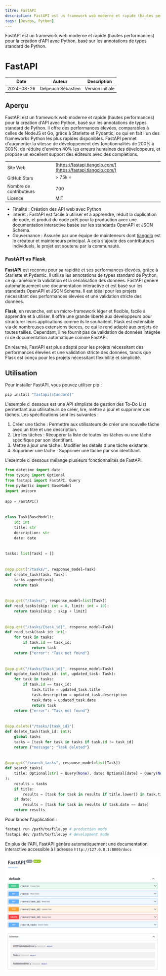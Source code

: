 ```yaml
---
titre: FastAPI
description: FastAPI est un framework web moderne et rapide (hautes performances) pour la création d'API avec Python, basé sur les annotations de types standard de Python.
tags: [Devops, Python]
---
```


FastAPI est un framework web moderne et rapide (hautes performances) pour la création d'API avec Python, basé sur les annotations de types standard de Python.

<!--truncate-->

# FastAPI

| Date       | Auteur            | Description      |
| ---------- | ------------------ | ---------------- |
| 2024-08-26 | Delpeuch Sébastien | Version initiale |

## Aperçu

FastAPI est un framework web moderne et rapide (hautes performances) pour la création d'API avec Python, basé sur les annotations de types standard de Python. Il offre des performances élevées, comparables à celles de NodeJS et Go, grâce à Starlette et Pydantic, ce qui en fait l'un des frameworks Python les plus rapides disponibles. FastAPI permet d'augmenter la vitesse de développement des fonctionnalités de 200% à 300%, de réduire d'environ 40% les erreurs humaines des développeurs, et propose un excellent support des éditeurs avec des complétions.

|                         |                                 |
| ----------------------- | ------------------------------- |
| Site Web                | [https://fastapi.tiangolo.com/](https://fastapi.tiangolo.com/) |
| GitHub Stars            | > 75k ⭐                         |
| Nombre de contributeurs | 700                             |
| Licence                 | MIT                             |

- Finalité : Création des API web avec Python
- Intérêt : FastAPI est facile à utiliser et à apprendre, réduit la duplication de code, et produit du code prêt pour la production avec une documentation interactive basée sur les standards OpenAPI et JSON Schema.
- Gouvernance : Assurée par une équipe de mainteneurs dont [tiangolo](https://github.com/tiangolo) est le créateur et mainteneurs principal. A cela s'ajoute des contributeurs individuels, le projet est soutenu par la communauté.

### FastAPI vs Flask

**FastAPI** est reconnu pour sa rapidité et ses performances élevées, grâce à Starlette et Pydantic. Il utilise les annotations de types standard de Python, ce qui améliore la validation et la sérialisation des données. FastAPI génère automatiquement une documentation interactive et est basé sur les standards OpenAPI et JSON Schema. Il est idéal pour les projets nécessitant des performances élevées et une validation stricte des données.

**Flask**, en revanche, est un micro-framework léger et flexible, facile à apprendre et à utiliser. Il offre une grande liberté aux développeurs pour structurer leurs applications comme ils le souhaitent. Flask est extensible via de nombreuses extensions tierces, ce qui le rend adapté aux projets de toutes tailles. Cependant, il ne fournit pas de validation de données intégrée ni de documentation automatique comme FastAPI.

En résumé, FastAPI est plus adapté pour les projets nécessitant des performances élevées et une validation stricte des données, tandis que Flask est conçu pour les projets nécessitant flexibilité et simplicité.

## Utilisation

Pour installer FastAPI, vous pouvez utiliser pip :

```bash
pip install "fastapi[standard]"
```

L'exemple ci dessous est une API simpliste de gestion des To-Do List permettant aux utilisateurs de créér, lire, mettre à jour et supprimer des tâches. Les spécifications sont les suivantes :

1. Créer une tâche : Permettre aux utilisateurs de créer une nouvelle tâche avec un titre et une description.
2. Lire les tâches : Récupérer la liste de toutes les tâches ou une tâche spécifique par son identifiant.
3. Mettre à jour une tâche : Modifier les détails d'une tâche existante.
4. Supprimer une tâche : Supprimer une tâche par son identifiant.

L'exemple ci dessous mélange plusieurs fonctionnalités de FastAPI.

```python
from datetime import date
from typing import Optional
from fastapi import FastAPI, Query
from pydantic import BaseModel
import uvicorn

app = FastAPI()


class Task(BaseModel):
    id: int
    title: str
    description: str
    date: date


tasks: list[Task] = []


@app.post("/tasks/", response_model=Task)
def create_task(task: Task):
    tasks.append(task)
    return task


@app.get("/tasks/", response_model=list[Task])
def read_tasks(skip: int = 0, limit: int = 10):
    return tasks[skip : skip + limit]


@app.get("/tasks/{task_id}", response_model=Task)
def read_task(task_id: int):
    for task in tasks:
        if task.id == task_id:
            return task
    return {"error": "Task not found"}


@app.put("/tasks/{task_id}", response_model=Task)
def update_task(task_id: int, updated_task: Task):
    for task in tasks:
        if task.id == task_id:
            task.title = updated_task.title
            task.description = updated_task.description
            task.date = updated_task.date
            return task
    return {"error": "Task not found"}


@app.delete("/tasks/{task_id}")
def delete_task(task_id: int):
    global tasks
    tasks = [task for task in tasks if task.id != task_id]
    return {"message": "Task deleted"}


@app.get("/search_tasks", response_model=list[Task])
def search_tasks(
    title: Optional[str] = Query(None), date: Optional[date] = Query(None)
):
    results = tasks
    if title:
        results = [task for task in results if title.lower() in task.title.lower()]
    if date:
        results = [task for task in results if task.date == date]
    return results
```

Pour lancer l'application :

```bash
fastapi run /path/to/file.py # production mode
fastapi dev /path/to/file.py # development mode
```

En plus de l'API, FastAPI génère automatiquement une documentation interactive accessible à l'adresse `http://127.0.0.1:8000/docs`

![documentation](./img/fast-api-documentation.png)
